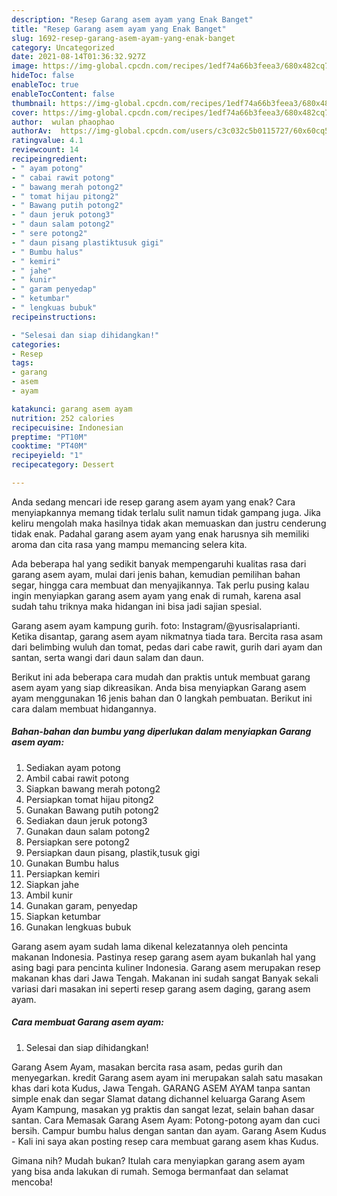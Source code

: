 ```yaml
---
description: "Resep Garang asem ayam yang Enak Banget"
title: "Resep Garang asem ayam yang Enak Banget"
slug: 1692-resep-garang-asem-ayam-yang-enak-banget
category: Uncategorized
date: 2021-08-14T01:36:32.927Z
image: https://img-global.cpcdn.com/recipes/1edf74a66b3feea3/680x482cq70/garang-asem-ayam-foto-resep-utama.jpg
hideToc: false
enableToc: true
enableTocContent: false
thumbnail: https://img-global.cpcdn.com/recipes/1edf74a66b3feea3/680x482cq70/garang-asem-ayam-foto-resep-utama.jpg
cover: https://img-global.cpcdn.com/recipes/1edf74a66b3feea3/680x482cq70/garang-asem-ayam-foto-resep-utama.jpg
author:  wulan phaophao
authorAv:  https://img-global.cpcdn.com/users/c3c032c5b0115727/60x60cq50/avatar.jpg
ratingvalue: 4.1
reviewcount: 14
recipeingredient:
- " ayam potong"
- " cabai rawit potong"
- " bawang merah potong2"
- " tomat hijau pitong2"
- " Bawang putih potong2"
- " daun jeruk potong3"
- " daun salam potong2"
- " sere potong2"
- " daun pisang plastiktusuk gigi"
- " Bumbu halus"
- " kemiri"
- " jahe"
- " kunir"
- " garam penyedap"
- " ketumbar"
- " lengkuas bubuk"
recipeinstructions:

- "Selesai dan siap dihidangkan!"
categories:
- Resep
tags:
- garang
- asem
- ayam

katakunci: garang asem ayam 
nutrition: 252 calories
recipecuisine: Indonesian
preptime: "PT10M"
cooktime: "PT40M"
recipeyield: "1"
recipecategory: Dessert

---
```



Anda sedang mencari ide resep garang asem ayam yang enak? Cara menyiapkannya memang tidak terlalu sulit namun tidak gampang juga. Jika keliru mengolah maka hasilnya tidak akan memuaskan dan justru cenderung tidak enak. Padahal garang asem ayam yang enak harusnya sih memiliki aroma dan cita rasa yang mampu memancing selera kita.


Ada beberapa hal yang sedikit banyak mempengaruhi kualitas rasa dari garang asem ayam, mulai dari jenis bahan, kemudian pemilihan bahan segar, hingga cara membuat dan menyajikannya. Tak perlu pusing kalau ingin menyiapkan garang asem ayam yang enak di rumah, karena asal sudah tahu triknya maka hidangan ini bisa jadi sajian spesial.

Garang asem ayam kampung gurih. foto: Instagram/@yusrisalaprianti. Ketika disantap, garang asem ayam nikmatnya tiada tara. Bercita rasa asam dari belimbing wuluh dan tomat, pedas dari cabe rawit, gurih dari ayam dan santan, serta wangi dari daun salam dan daun.


Berikut ini ada beberapa cara mudah dan praktis untuk membuat garang asem ayam yang siap dikreasikan. Anda bisa menyiapkan Garang asem ayam menggunakan 16 jenis bahan dan 0 langkah pembuatan. Berikut ini cara dalam membuat hidangannya.

<!--inarticleads1-->

##### Bahan-bahan dan bumbu yang diperlukan dalam menyiapkan Garang asem ayam:

1. Sediakan  ayam potong
1. Ambil  cabai rawit potong
1. Siapkan  bawang merah potong2
1. Persiapkan  tomat hijau pitong2
1. Gunakan  Bawang putih potong2
1. Sediakan  daun jeruk potong3
1. Gunakan  daun salam potong2
1. Persiapkan  sere potong2
1. Persiapkan  daun pisang, plastik,tusuk gigi
1. Gunakan  Bumbu halus
1. Persiapkan  kemiri
1. Siapkan  jahe
1. Ambil  kunir
1. Gunakan  garam, penyedap
1. Siapkan  ketumbar
1. Gunakan  lengkuas bubuk


Garang asem ayam sudah lama dikenal kelezatannya oleh pencinta makanan Indonesia. Pastinya resep garang asem ayam bukanlah hal yang asing bagi para pencinta kuliner Indonesia. Garang asem merupakan resep makanan khas dari Jawa Tengah. Makanan ini sudah sangat Banyak sekali variasi dari masakan ini seperti resep garang asem daging, garang asem ayam. 

<!--inarticleads2-->

##### Cara membuat Garang asem ayam:


1. Selesai dan siap dihidangkan!

Garang Asem Ayam, masakan bercita rasa asam, pedas gurih dan menyegarkan. kredit Garang asem ayam ini merupakan salah satu masakan khas dari kota Kudus, Jawa Tengah. GARANG ASEM AYAM tanpa santan simple enak dan segar Slamat datang dichannel keluarga Garang Asem Ayam Kampung, masakan yg praktis dan sangat lezat, selain bahan dasar santan. Cara Memasak Garang Asem Ayam: Potong-potong ayam dan cuci bersih. Campur bumbu halus dengan santan dan ayam. Garang Asem Kudus - Kali ini saya akan posting resep cara membuat garang asem khas Kudus. 

Gimana nih? Mudah bukan? Itulah cara menyiapkan garang asem ayam yang bisa anda lakukan di rumah. Semoga bermanfaat dan selamat mencoba!
